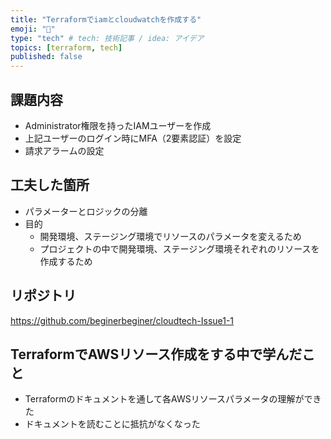 ```yaml
---
title: "Terraformでiamとcloudwatchを作成する"
emoji: "📝"
type: "tech" # tech: 技術記事 / idea: アイデア
topics: [terraform, tech]
published: false
---
```


## 課題内容

- Administrator権限を持ったIAMユーザーを作成
- 上記ユーザーのログイン時にMFA（2要素認証）を設定
- 請求アラームの設定

## 工夫した箇所

- パラメーターとロジックの分離
- 目的
  - 開発環境、ステージング環境でリソースのパラメータを変えるため
  - プロジェクトの中で開発環境、ステージング環境それぞれのリソースを作成するため

## リポジトリ

<https://github.com/beginerbeginer/cloudtech-Issue1-1>

## TerraformでAWSリソース作成をする中で学んだこと

- Terraformのドキュメントを通して各AWSリソースパラメータの理解ができた
- ドキュメントを読むことに抵抗がなくなった
